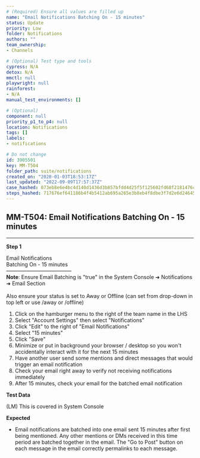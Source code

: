 ```yaml
---
# (Required) Ensure all values are filled up
name: "Email Notifications Batching On - 15 minutes"
status: Update
priority: Low
folder: Notifications
authors: ""
team_ownership: 
- Channels

# (Optional) Test type and tools
cypress: N/A
detox: N/A
mmctl: null
playwright: null
rainforest: 
- N/A
manual_test_environments: []

# (Optional)
component: null
priority_p1_to_p4: null
location: Notifications
tags: []
labels: 
- notifications

# Do not change
id: 3905501
key: MM-T504
folder_path: suite/notifications
created_on: "2020-01-03T18:53:17Z"
last_updated: "2022-09-09T17:57:37Z"
case_hashed: 073eb8e6e4bc4d140d1436d3b857bfdd4d25f5f125602fd68f2181476c35d0b2a7db863c9f003a38ea0d5f8a55fbc7d2
steps_hashed: 717676ef641186b4f4b5412ab695a265e3b8eb4f8dbe3f7d2e6d246453e5bf82ba6d6ab467e62740a30b39b04aa4f3eb
---
```


## MM-T504: Email Notifications Batching On - 15 minutes

---

**Step 1**

Email Notifications\
Batching On - 15 minutes\
–––––––––––––––––––––––––\
**Note**: Ensure Email Batching is "true" in the System Console ➜ Notifications ➜ Email Section\
\
Also ensure your status is set to Away or Offline (can set from drop-down in top left or use /away or /offline)

1. Click on the hamburger menu to the right of the team name in the LHS
2. Select "Account Settings" then select "Notifications"
3. Click "Edit" to the right of "Email Notifications"
4. Select "15 minutes"
5. Click "Save"
6. Minimize or put in background your browser / desktop so you won't accidentally interact with it for the next 15 minutes
7. Have another user send some mentions and direct messages that would trigger an email notification
8. Check your email right away to verify not receiving notifications immediately
9. After 15 minutes, check your email for the batched email notification

**Test Data**

(LM) This is covered in System Console

**Expected**

- Email notifications are batched into one email sent 15 minutes after first being mentioned. Any other mentions or DMs received in this time period are batched together in the email. The "Go to Post" button on each message in the email correctly permalinks to each message.
